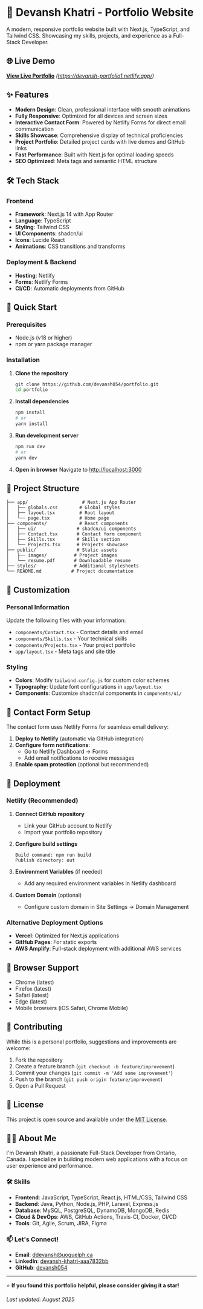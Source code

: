 # 🚀 Devansh Khatri - Portfolio Website

A modern, responsive portfolio website built with Next.js, TypeScript, and Tailwind CSS. Showcasing my skills, projects, and experience as a Full-Stack Developer.

## 🌐 Live Demo

[**View Live Portfolio**](https://your-netlify-url.netlify.app) *(https://devansh-portfolio1.netlify.app/)*

## ✨ Features

- **Modern Design**: Clean, professional interface with smooth animations
- **Fully Responsive**: Optimized for all devices and screen sizes
- **Interactive Contact Form**: Powered by Netlify Forms for direct email communication
- **Skills Showcase**: Comprehensive display of technical proficiencies
- **Project Portfolio**: Detailed project cards with live demos and GitHub links
- **Fast Performance**: Built with Next.js for optimal loading speeds
- **SEO Optimized**: Meta tags and semantic HTML structure

## 🛠️ Tech Stack

### Frontend
- **Framework**: Next.js 14 with App Router
- **Language**: TypeScript
- **Styling**: Tailwind CSS
- **UI Components**: shadcn/ui
- **Icons**: Lucide React
- **Animations**: CSS transitions and transforms

### Deployment & Backend
- **Hosting**: Netlify
- **Forms**: Netlify Forms
- **CI/CD**: Automatic deployments from GitHub

## 🚀 Quick Start

### Prerequisites
- Node.js (v18 or higher)
- npm or yarn package manager

### Installation

1. **Clone the repository**
   ```bash
   git clone https://github.com/devansh054/portfolio.git
   cd portfolio
   ```

2. **Install dependencies**
   ```bash
   npm install
   # or
   yarn install
   ```

3. **Run development server**
   ```bash
   npm run dev
   # or
   yarn dev
   ```

4. **Open in browser**
   Navigate to [http://localhost:3000](http://localhost:3000)

## 📁 Project Structure

```
├── app/                    # Next.js App Router
│   ├── globals.css        # Global styles
│   ├── layout.tsx         # Root layout
│   └── page.tsx           # Home page
├── components/            # React components
│   ├── ui/               # shadcn/ui components
│   ├── Contact.tsx       # Contact form component
│   ├── Skills.tsx        # Skills section
│   └── Projects.tsx      # Projects showcase
├── public/               # Static assets
│   ├── images/          # Project images
│   └── resume.pdf       # Downloadable resume
├── styles/              # Additional stylesheets
└── README.md           # Project documentation
```

## 🎨 Customization

### Personal Information
Update the following files with your information:
- `components/Contact.tsx` - Contact details and email
- `components/Skills.tsx` - Your technical skills
- `components/Projects.tsx` - Your project portfolio
- `app/layout.tsx` - Meta tags and site title

### Styling
- **Colors**: Modify `tailwind.config.js` for custom color schemes
- **Typography**: Update font configurations in `app/layout.tsx`
- **Components**: Customize shadcn/ui components in `components/ui/`

## 📧 Contact Form Setup

The contact form uses Netlify Forms for seamless email delivery:

1. **Deploy to Netlify** (automatic via GitHub integration)
2. **Configure form notifications**:
   - Go to Netlify Dashboard → Forms
   - Add email notifications to receive messages
3. **Enable spam protection** (optional but recommended)

## 🚀 Deployment

### Netlify (Recommended)

1. **Connect GitHub repository**
   - Link your GitHub account to Netlify
   - Import your portfolio repository

2. **Configure build settings**
   ```
   Build command: npm run build
   Publish directory: out
   ```

3. **Environment Variables** (if needed)
   - Add any required environment variables in Netlify dashboard

4. **Custom Domain** (optional)
   - Configure custom domain in Site Settings → Domain Management

### Alternative Deployment Options

- **Vercel**: Optimized for Next.js applications
- **GitHub Pages**: For static exports
- **AWS Amplify**: Full-stack deployment with additional AWS services

## 📱 Browser Support

- Chrome (latest)
- Firefox (latest)
- Safari (latest)
- Edge (latest)
- Mobile browsers (iOS Safari, Chrome Mobile)

## 🤝 Contributing

While this is a personal portfolio, suggestions and improvements are welcome:

1. Fork the repository
2. Create a feature branch (`git checkout -b feature/improvement`)
3. Commit your changes (`git commit -m 'Add some improvement'`)
4. Push to the branch (`git push origin feature/improvement`)
5. Open a Pull Request

## 📄 License

This project is open source and available under the [MIT License](LICENSE).

## 👨‍💻 About Me

I'm Devansh Khatri, a passionate Full-Stack Developer from Ontario, Canada. I specialize in building modern web applications with a focus on user experience and performance.

### 🛠️ Skills
- **Frontend**: JavaScript, TypeScript, React.js, HTML/CSS, Tailwind CSS
- **Backend**: Java, Python, Node.js, PHP, Laravel, Express.js
- **Database**: MySQL, PostgreSQL, DynamoDB, MongoDB, Redis
- **Cloud & DevOps**: AWS, GitHub Actions, Travis-CI, Docker, CI/CD
- **Tools**: Git, Agile, Scrum, JIRA, Figma

### 📫 Let's Connect!
- **Email**: [ddevansh@uoguelph.ca](mailto:ddevansh@uoguelph.ca)
- **LinkedIn**: [devansh-khatri-aaa7832bb](https://linkedin.com/in/devansh-khatri-aaa7832bb)
- **GitHub**: [devansh054](https://github.com/devansh054)

---

⭐ **If you found this portfolio helpful, please consider giving it a star!**

*Last updated: August 2025*
